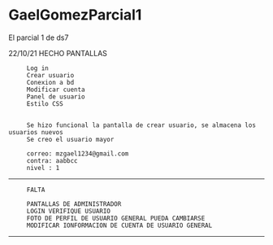# GaelGomezParcial1
El parcial 1 de ds7




22/10/21 HECHO PANTALLAS
        
         Log in
         Crear usuario
         Conexion a bd
         Modificar cuenta
         Panel de usuario
         Estilo CSS
        

         Se hizo funcional la pantalla de crear usuario, se almacena los usuarios nuevos
         Se creo el usuario mayor

         correo: mzgael1234@gmail.com
         contra: aabbcc
         nivel : 1
         
*************************************************************************************************************
         FALTA

         PANTALLAS DE ADMINISTRADOR
         LOGIN VERIFIQUE USUARIO
         FOTO DE PERFIL DE USUARIO GENERAL PUEDA CAMBIARSE
         MODIFICAR IONFORMACION DE CUENTA DE USUARIO GENERAL

*************************************************************************************************************
 

